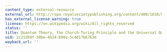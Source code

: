 ```yaml
---
content_type: external-resource
external_url: http://rspa.royalsocietypublishing.org/content/400/1818/97
has_external_license_warning: true
license: https://en.wikipedia.org/wiki/All_rights_reserved
status: ''
title: Quantum Theory, the Church-Turing Principle and the Universal Quantum Computer
uid: 2c21d58f-50be-4b34-b90a-5c4017b6763d
wayback_url: ''
---
```

